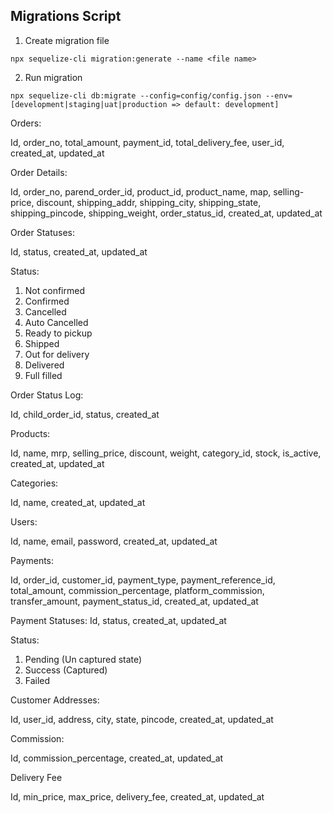 
## Migrations Script
1. Create migration file
```
npx sequelize-cli migration:generate --name <file name>
```
2. Run migration
```
npx sequelize-cli db:migrate --config=config/config.json --env=[development|staging|uat|production => default: development]
```
Orders: 

Id, order_no, total_amount, payment_id, total_delivery_fee, user_id, created_at, updated_at

Order Details:

Id, order_no, parend_order_id, product_id, product_name, map, selling-price, discount, shipping_addr, shipping_city, shipping_state, shipping_pincode, shipping_weight, order_status_id, created_at, updated_at

Order Statuses:

Id, status, created_at, updated_at

Status:
1. Not confirmed
2. Confirmed
3. Cancelled
4. Auto Cancelled
5. Ready to pickup
6. Shipped
7. Out for delivery
8. Delivered
9. Full filled

Order Status Log:

Id, child_order_id, status, created_at

Products: 

Id, name, mrp, selling_price, discount, weight, category_id, stock, is_active, created_at, updated_at

Categories:

Id, name, created_at, updated_at

Users:

Id, name, email, password, created_at, updated_at

Payments:

Id, order_id, customer_id, payment_type, payment_reference_id, total_amount, commission_percentage, platform_commission, transfer_amount, payment_status_id, created_at, updated_at

Payment Statuses:
Id, status, created_at, updated_at

Status: 
1. Pending (Un captured state)
2. Success (Captured)
3. Failed

Customer Addresses:

Id, user_id, address, city, state, pincode,  created_at, updated_at

Commission:

Id, commission_percentage, created_at, updated_at

Delivery Fee

Id, min_price, max_price, delivery_fee, created_at, updated_at